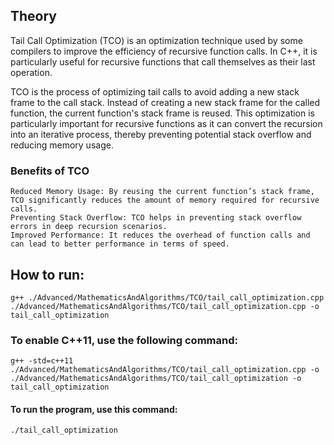 ## Theory
Tail Call Optimization (TCO) is an optimization technique used by some compilers to improve the efficiency of recursive function calls. 
In C++, it is particularly useful for recursive functions that call themselves as their last operation. 

TCO is the process of optimizing tail calls to avoid adding a new stack frame to the call stack. Instead of creating a new stack frame for the called function, the current function's stack frame is reused. This optimization is particularly important for recursive functions as it can convert the recursion into an iterative process, thereby preventing potential stack overflow and reducing memory usage.

### Benefits of TCO

    Reduced Memory Usage: By reusing the current function’s stack frame, TCO significantly reduces the amount of memory required for recursive calls.
    Preventing Stack Overflow: TCO helps in preventing stack overflow errors in deep recursion scenarios.
    Improved Performance: It reduces the overhead of function calls and can lead to better performance in terms of speed.

## How to run:
    g++ ./Advanced/MathematicsAndAlgorithms/TCO/tail_call_optimization.cpp ./Advanced/MathematicsAndAlgorithms/TCO/tail_call_optimization.cpp -o tail_call_optimization
### To enable C++11, use the following command:
    g++ -std=c++11 ./Advanced/MathematicsAndAlgorithms/TCO/tail_call_optimization.cpp -o ./Advanced/MathematicsAndAlgorithms/TCO/tail_call_optimization -o tail_call_optimization 
#### To run the program, use this command:
    ./tail_call_optimization

